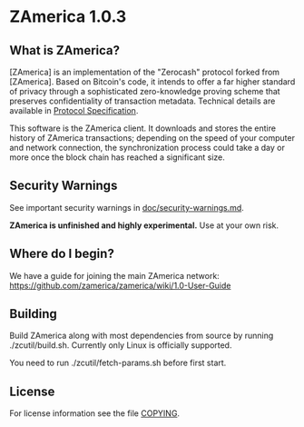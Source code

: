 ZAmerica 1.0.3
===========

What is ZAmerica?
--------------

[ZAmerica] is an implementation of the "Zerocash" protocol forked from [ZAmerica].
Based on Bitcoin's code, it intends to offer a far higher standard of privacy
through a sophisticated zero-knowledge proving scheme that preserves
confidentiality of transaction metadata. Technical details are available
in [Protocol Specification](https://github.com/zamerica/zips/raw/master/protocol/protocol.pdf).

This software is the ZAmerica client. It downloads and stores the entire history
of ZAmerica transactions; depending on the speed of your computer and network
connection, the synchronization process could take a day or more once the
block chain has reached a significant size.

Security Warnings
-----------------

See important security warnings in
[doc/security-warnings.md](doc/security-warnings.md).

**ZAmerica is unfinished and highly experimental.** Use at your own risk.

Where do I begin?
-----------------
We have a guide for joining the main ZAmerica network:
https://github.com/zamerica/zamerica/wiki/1.0-User-Guide

Building
--------

Build ZAmerica along with most dependencies from source by running
./zcutil/build.sh. Currently only Linux is officially supported.

You need to run ./zcutil/fetch-params.sh before first start.

License
-------

For license information see the file [COPYING](COPYING).
